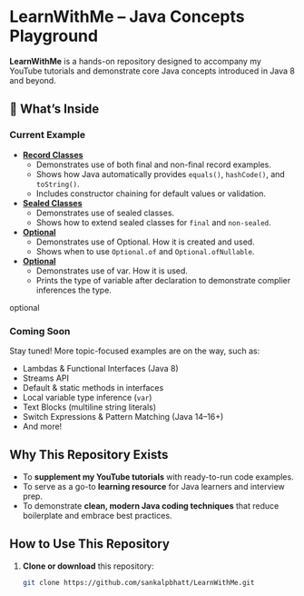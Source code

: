 # LearnWithMe – Java Concepts Playground

**LearnWithMe** is a hands-on repository designed to accompany my YouTube tutorials and demonstrate core Java concepts introduced in Java 8 and beyond.

## 🚀 What’s Inside

###  Current Example
- **[Record Classes](https://github.com/sankalpbhatt/LearnWithMe/tree/main/src/main/java/org/example/record)**
    - Demonstrates use of both final and non-final record examples.
    - Shows how Java automatically provides `equals()`, `hashCode()`, and `toString()`.
    - Includes constructor chaining for default values or validation.
- **[Sealed Classes](https://github.com/sankalpbhatt/LearnWithMe/tree/main/src/main/java/org/example/sealed)**
    - Demonstrates use of sealed classes.
    - Shows how to extend sealed classes for `final` and `non-sealed`.
- **[Optional](https://github.com/sankalpbhatt/LearnWithMe/tree/main/src/main/java/org/example/optional)**
    - Demonstrates use of Optional. How it is created and used.
    - Shows when to use `Optional.of` and `Optional.ofNullable`.
- **[Optional](https://github.com/sankalpbhatt/LearnWithMe/tree/main/src/main/java/org/example/var)**
  - Demonstrates use of var. How it is used.
  - Prints the type of variable after declaration to demonstrate complier inferences the type.

optional
###  Coming Soon
Stay tuned! More topic-focused examples are on the way, such as:
- Lambdas & Functional Interfaces (Java 8)
- Streams API
- Default & static methods in interfaces
- Local variable type inference (`var`)
- Text Blocks (multiline string literals)
- Switch Expressions & Pattern Matching (Java 14–16+)
- And more!

##  Why This Repository Exists

- To **supplement my YouTube tutorials** with ready-to-run code examples.
- To serve as a go-to **learning resource** for Java learners and interview prep.
- To demonstrate **clean, modern Java coding techniques** that reduce boilerplate and embrace best practices.

##  How to Use This Repository

1. **Clone or download** this repository:
   ```bash
   git clone https://github.com/sankalpbhatt/LearnWithMe.git
